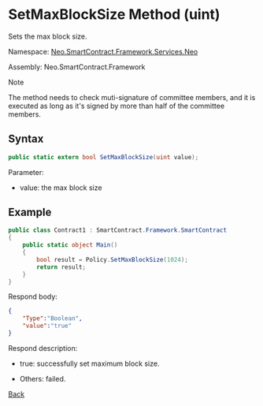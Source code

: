 # SetMaxBlockSize Method  (uint)

Sets the max block size.

Namespace: [Neo.SmartContract.Framework.Services.Neo](../../neo.md)

Assembly: Neo.SmartContract.Framework

> [!Note]
>
> The method needs to check muti-signature of committee members, and it is executed as long as it's signed by more than half of the committee members.

## Syntax

```c#
public static extern bool SetMaxBlockSize(uint value);
```

Parameter:

- value: the max block size

## Example

```c#
public class Contract1 : SmartContract.Framework.SmartContract
{
    public static object Main()
    {
        bool result = Policy.SetMaxBlockSize(1024);
        return result;
    }
}
```

Respond body:

```json
{
	"Type":"Boolean",
	"value":"true"
}
```

Respond description:

- true: successfully set maximum block size.

- Others: failed.

[Back](../Policy.md)

